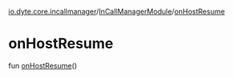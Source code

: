 [io.dyte.core.incallmanager](../index.md)/[InCallManagerModule](index.md)/[onHostResume](on-host-resume.md)

# onHostResume


fun [onHostResume](on-host-resume.md)()
